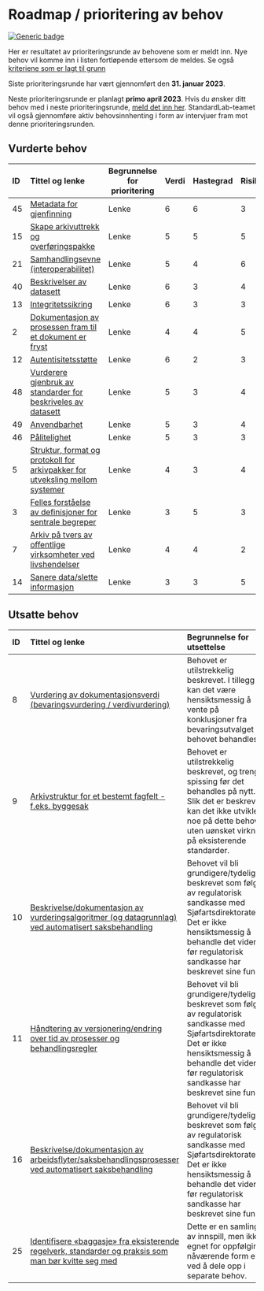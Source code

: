 # Roadmap / prioritering av behov

[![Generic badge](https://img.shields.io/badge/Status-Besluttet-darkgreen.svg)](../README.md#statuser)

Her er resultatet av prioriteringsrunde av behovene som er meldt inn. Nye behov vil komme inn i listen fortløpende ettersom de meldes. Se også [kriteriene som er lagt til grunn](prioriteringskriterier.md)

Siste prioriteringsrunde har vært gjennomført den **31. januar 2023**.

Neste prioriteringsrunde er planlagt **primo april 2023**. Hvis du ønsker ditt behov med i neste prioriteringsrunde, [meld det inn her](https://github.com/arkivverket/standardlab/issues/new?assignees=&labels=behov&template=behov.md). StandardLab-teamet vil også gjennomføre aktiv behovsinnhenting i form av intervjuer fram mot denne prioriteringsrunden.

## Vurderte behov

| **ID** |                                **Tittel og lenke**                                | Begrunnelse for prioritering | **Verdi** | **Hastegrad** | **Risiko** | **Prioriteringsverdi** |
| :----- | :-------------------------------------------------------------------------------- | ---------------------------- | :-------- | :------------ | :--------- | :--------------------- |
| 45     | [Metadata for gjenfinning]()                                                      | Lenke                        | 6         | 6             | 3          | 21                     |
| 15     | [Skape arkivuttrekk og overføringspakke]()                                        | Lenke                        | 5         | 5             | 5          | 20                     |
| 21     | [Samhandlingsevne (interoperabilitet)]()                                          | Lenke                        | 5         | 4             | 6          | 20                     |
| 40     | [Beskrivelser av datasett]()                                                      | Lenke                        | 6         | 3             | 4          | 19                     |
| 13     | [Integritetssikring]()                                                            | Lenke                        | 6         | 3             | 3          | 18                     |
| 2      | [Dokumentasjon av prosessen fram til et dokument er fryst]()                      | Lenke                        | 4         | 4             | 5          | 17                     |
| 12     | [Autentisitetsstøtte]()                                                           | Lenke                        | 6         | 2             | 3          | 17                     |
| 48     | [Vurderere gjenbruk av standarder for beskriveles av datasett]()                  | Lenke                        | 5         | 3             | 4          | 17                     |
| 49     | [Anvendbarhet]()                                                                  | Lenke                        | 5         | 3             | 4          | 17                     |
| 46     | [Pålitelighet]()                                                                  | Lenke                        | 5         | 3             | 3          | 16                     |
| 5      | [Struktur, format og protokoll for arkivpakker for utveksling mellom systemer ]() | Lenke                        | 4         | 3             | 4          | 15                     |
| 3      | [Felles forståelse av definisjoner for sentrale begreper]()                       | Lenke                        | 3         | 5             | 3          | 14                     |
| 7      | [Arkiv på tvers av offentlige virksomheter ved livshendelser]()                   | Lenke                        | 4         | 4             | 2          | 14                     |
| 14     | [Sanere data/slette informasjon]()                                                | Lenke                        | 3         | 3             | 5          | 14                     |

## Utsatte behov

| **ID** |                                                      **Tittel og lenke**                                                      | **Begrunnelse for utsettelse** |
| :----- | :---------------------------------------------------------------------------------------------------------------------------- | :----------------------------- |
| 8      | [Vurdering av dokumentasjonsverdi (bevaringsvurdering / verdivurdering)](https://github.com/arkivverket/standardlab/issues/8) | Behovet er utilstrekkelig beskrevet. I tillegg kan det være hensiktsmessig å vente på konklusjoner fra bevaringsutvalget før behovet behandles                              |
| 9      | [Arkivstruktur for et bestemt fagfelt - f.eks. byggesak ](https://github.com/arkivverket/standardlab/issues/9)                                                                       |                  Behovet er utilstrekkelig beskrevet, og trenger spissing før det behandles på nytt. Slik det er beskrevet kan det ikke utvikles noe på dette behovet uten uønsket virkning på eksisterende standarder.               |
| 10     | [Beskrivelse/dokumentasjon av vurderingsalgoritmer (og datagrunnlag) ved automatisert saksbehandling](https://github.com/arkivverket/standardlab/issues/10)                                                                      | Behovet vil bli grundigere/tydeligere beskrevet som følge av regulatorisk sandkasse med Sjøfartsdirektoratet. Det er ikke hensiktsmessig å behandle det videre før regulatorisk sandkasse har beskrevet sine funn. |
| 11 | [Håndtering av versjonering/endring over tid av prosesser og behandlingsregler](https://github.com/arkivverket/standardlab/issues/11)                        | Behovet vil bli grundigere/tydeligere beskrevet som følge av regulatorisk sandkasse med Sjøfartsdirektoratet. Det er ikke hensiktsmessig å behandle det videre før regulatorisk sandkasse har beskrevet sine funn. |
| 16 | [Beskrivelse/dokumentasjon av arbeidsflyter/saksbehandlingsprosesser ved automatisert saksbehandling](https://github.com/arkivverket/standardlab/issues/16)  |                               Behovet vil bli grundigere/tydeligere beskrevet som følge av regulatorisk sandkasse med Sjøfartsdirektoratet. Det er ikke hensiktsmessig å behandle det videre før regulatorisk sandkasse har beskrevet sine funn.                                                                                      |
| 25 | [Identifisere «baggasje» fra eksisterende regelverk, standarder og praksis som man bør kvitte seg med](https://github.com/arkivverket/standardlab/issues/25) | Dette er en samling av innspill, men ikke egnet for oppfølging i nåværende form eller ved å dele opp i separate behov.                                                                                                                                                                                                         |

